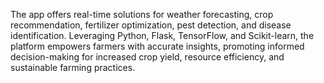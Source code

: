 The app offers real-time solutions for weather forecasting, crop recommendation, fertilizer optimization, pest detection, and disease identification. Leveraging Python, Flask, TensorFlow, and Scikit-learn, the platform empowers farmers with accurate insights, promoting informed decision-making for increased crop yield, resource efficiency, and sustainable farming practices.
